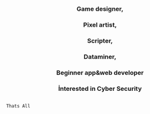 <h3 align="center">Game designer,</h3>
<h3 align="center">Pixel artist,</h3>
<h3 align="center">Scripter,</h3>
<h3 align="center">Dataminer,</h3>
<h3 align="center">Beginner app&web developer</h3>
<h3 align="center">İnterested in Cyber Security</h3>

                                                                       Thats All
